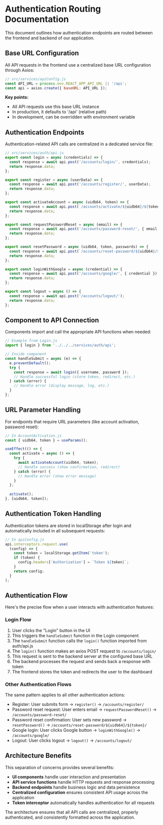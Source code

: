 # Authentication Routing Documentation

This document outlines how authentication endpoints are routed between the frontend and backend of our application.

## Base URL Configuration

All API requests in the frontend use a centralized base URL configuration through Axios:

```javascript
// src/services/apiConfig.js
const API_URL = process.env.REACT_APP_API_URL || '/api';
const api = axios.create({ baseURL: API_URL });
```

**Key points:**
- All API requests use this base URL instance
- In production, it defaults to '/api' (relative path)
- In development, can be overridden with environment variable

## Authentication Endpoints

Authentication-related API calls are centralized in a dedicated service file:

```javascript
// src/services/auth/api.js
export const login = async (credentials) => {
  const response = await api.post('/accounts/login/', credentials);
  return response.data;
};

export const register = async (userData) => {
  const response = await api.post('/accounts/register/', userData);
  return response.data;
};

export const activateAccount = async (uidb64, token) => {
  const response = await api.post(`/accounts/activate/${uidb64}/${token}/`);
  return response.data;
};

export const requestPasswordReset = async (email) => {
  const response = await api.post('/accounts/password-reset/', { email });
  return response.data;
};

export const resetPassword = async (uidb64, token, passwords) => {
  const response = await api.post(`/accounts/reset-password/${uidb64}/${token}/`, passwords);
  return response.data;
};

export const loginWithGoogle = async (credential) => {
  const response = await api.post('/accounts/google/', { credential });
  return response.data;
};

export const logout = async () => {
  const response = await api.post('/accounts/logout/');
  return response.data;
};
```

## Component to API Connection

Components import and call the appropriate API functions when needed:

```javascript
// Example from Login.js
import { login } from '../../../services/auth/api';

// Inside component
const handleSubmit = async (e) => {
  e.preventDefault();
  try {
    const response = await login({ username, password });
    // Handle successful login (store token, redirect, etc.)
  } catch (error) {
    // Handle error (display message, log, etc.)
  }
};
```

## URL Parameter Handling

For endpoints that require URL parameters (like account activation, password reset):

```javascript
// In AccountActivation.js
const { uidb64, token } = useParams();

useEffect(() => {
  const activate = async () => {
    try {
      await activateAccount(uidb64, token);
      // Handle success (show confirmation, redirect)
    } catch (error) {
      // Handle error (show error message)
    }
  };
  
  activate();
}, [uidb64, token]);
```

## Authentication Token Handling

Authentication tokens are stored in localStorage after login and automatically included in all subsequent requests:

```javascript
// In apiConfig.js
api.interceptors.request.use(
  (config) => {
    const token = localStorage.getItem('token');
    if (token) {
      config.headers['Authorization'] = `Token ${token}`;
    }
    return config;
  }
);
```

## Authentication Flow

Here's the precise flow when a user interacts with authentication features:

### Login Flow
1. User clicks the "Login" button in the UI
2. This triggers the `handleSubmit` function in the Login component
3. The `handleSubmit` function calls the `login()` function imported from auth/api.js
4. The `login()` function makes an axios POST request to `/accounts/login/`
5. This request is sent to the backend server at the configured base URL
6. The backend processes the request and sends back a response with token
7. The frontend stores the token and redirects the user to the dashboard

### Other Authentication Flows
The same pattern applies to all other authentication actions:

- Register: User submits form → `register()` → `/accounts/register/`
- Password reset request: User enters email → `requestPasswordReset()` → `/accounts/password-reset/`
- Password reset confirmation: User sets new password → `resetPassword()` → `/accounts/reset-password/${uidb64}/${token}/`
- Google login: User clicks Google button → `loginWithGoogle()` → `/accounts/google/`
- Logout: User clicks logout → `logout()` → `/accounts/logout/`

## Architecture Benefits

This separation of concerns provides several benefits:

- **UI components** handle user interaction and presentation
- **API service functions** handle HTTP requests and response processing
- **Backend endpoints** handle business logic and data persistence
- **Centralized configuration** ensures consistent API usage across the application
- **Token interceptor** automatically handles authentication for all requests

The architecture ensures that all API calls are centralized, properly authenticated, and consistently formatted across the application.